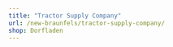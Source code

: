 ```yaml
---
title: "Tractor Supply Company"
url: /new-braunfels/tractor-supply-company/
shop: Dorfladen
---
```

